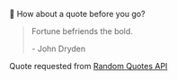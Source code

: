 📣 How about a quote before you go?

> Fortune befriends the bold.
>
> <p>- John Dryden</p>

Quote requested from [Random Quotes API](https://github.com/lukePeavey/quotable)
